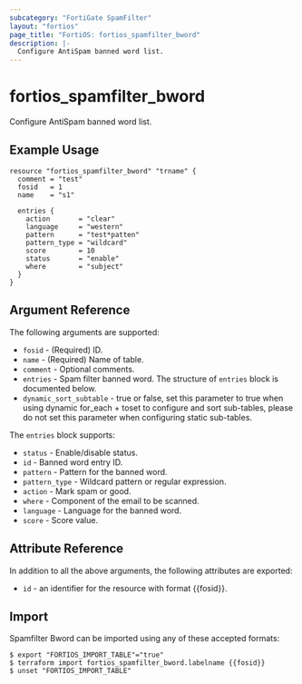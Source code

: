 ```yaml
---
subcategory: "FortiGate SpamFilter"
layout: "fortios"
page_title: "FortiOS: fortios_spamfilter_bword"
description: |-
  Configure AntiSpam banned word list.
---
```


# fortios_spamfilter_bword
Configure AntiSpam banned word list.

## Example Usage

```hcl
resource "fortios_spamfilter_bword" "trname" {
  comment = "test"
  fosid   = 1
  name    = "s1"

  entries {
    action       = "clear"
    language     = "western"
    pattern      = "test*patten"
    pattern_type = "wildcard"
    score        = 10
    status       = "enable"
    where        = "subject"
  }
}
```

## Argument Reference


The following arguments are supported:

* `fosid` - (Required) ID.
* `name` - (Required) Name of table.
* `comment` - Optional comments.
* `entries` - Spam filter banned word. The structure of `entries` block is documented below.
* `dynamic_sort_subtable` - true or false, set this parameter to true when using dynamic for_each + toset to configure and sort sub-tables, please do not set this parameter when configuring static sub-tables.

The `entries` block supports:

* `status` - Enable/disable status.
* `id` - Banned word entry ID.
* `pattern` - Pattern for the banned word.
* `pattern_type` - Wildcard pattern or regular expression.
* `action` - Mark spam or good.
* `where` - Component of the email to be scanned.
* `language` - Language for the banned word.
* `score` - Score value.


## Attribute Reference

In addition to all the above arguments, the following attributes are exported:
* `id` - an identifier for the resource with format {{fosid}}.

## Import

Spamfilter Bword can be imported using any of these accepted formats:
```
$ export "FORTIOS_IMPORT_TABLE"="true"
$ terraform import fortios_spamfilter_bword.labelname {{fosid}}
$ unset "FORTIOS_IMPORT_TABLE"
```
